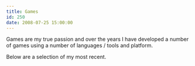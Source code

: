 ```yaml
---
title: Games
id: 250
date: 2008-07-25 15:00:00
---
```


Games are my true passion and over the years I have developed a number of games using a number of languages / tools and platform.

Below are a selection of my most recent.